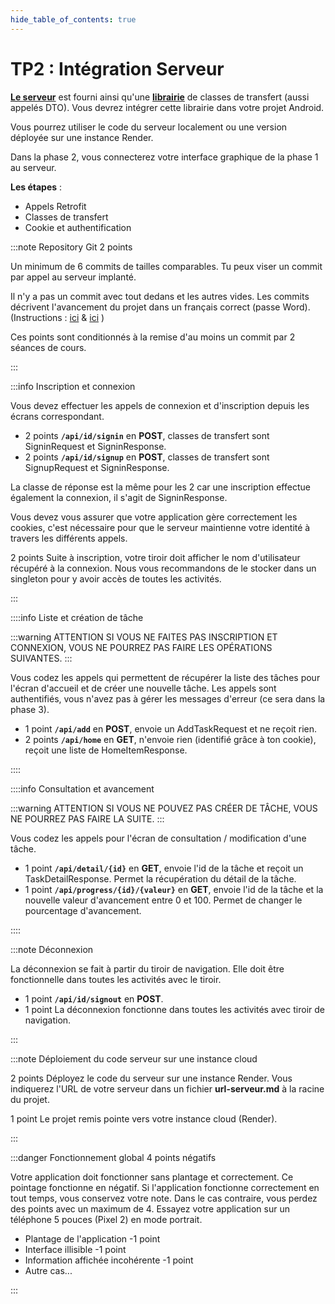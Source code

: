 ```yaml
---
hide_table_of_contents: true
---
```


# TP2 : Intégration Serveur

<Row>

<Column>

**[Le serveur](https://github.com/departement-info-cem/KickMyB-Server)** est fourni ainsi qu'une **[librairie](https://github.com/departement-info-cem/KickMyB-Library)** de classes de transfert (aussi appelés DTO). Vous devrez intégrer cette librairie dans votre projet Android.

Vous pourrez utiliser le code du serveur localement ou une version déployée sur une instance Render.

</Column>

<Column>

Dans la phase 2, vous connecterez votre interface graphique de la phase 1 au serveur.

**Les étapes** :

- Appels Retrofit
- Classes de transfert
- Cookie et authentification

</Column>

<Column>

:::note Repository Git &#8203;<Highlight color="tip">2 points</Highlight>

Un minimum de 6 commits de tailles comparables. Tu peux viser un commit par appel au serveur implanté.

Il n'y a pas un commit avec tout dedans et les autres vides. Les commits décrivent l'avancement du projet dans un français correct (passe Word). (Instructions : [ici](https://info.cegepmontpetit.ca/git) & [ici](../cours/git) )

Ces points sont conditionnés à la remise d'au moins un commit par 2 séances de cours.

:::

</Column>

</Row>

<Row>

<Column>

:::info Inscription et connexion

Vous devez effectuer les appels de connexion et d'inscription depuis les écrans correspondant.

- &#8203;<Highlight color="tip">2 points</Highlight> **`/api/id/signin`** en **POST**, classes de transfert sont SigninRequest et SigninResponse.
- &#8203;<Highlight color="tip">2 points</Highlight> **`/api/id/signup`** en **POST**, classes de transfert sont SignupRequest et SigninResponse.

La classe de réponse est la même pour les 2 car une inscription effectue également la connexion, il s'agit de SigninResponse.

Vous devez vous assurer que votre application gère correctement les cookies, c'est nécessaire pour que le serveur maintienne votre identité à travers les différents appels.

&#8203;<Highlight color="tip">2 points</Highlight> Suite à inscription, votre tiroir doit afficher le nom d'utilisateur récupéré à la connexion. Nous vous recommandons de le stocker dans un singleton pour y avoir accès de toutes les activités.

:::

</Column>

<Column>

::::info Liste et création de tâche

:::warning ATTENTION
SI VOUS NE FAITES PAS INSCRIPTION ET CONNEXION, VOUS NE POURREZ PAS FAIRE LES OPÉRATIONS SUIVANTES.
:::

Vous codez les appels qui permettent de récupérer la liste des tâches pour l'écran d'accueil et de créer une nouvelle tâche. Les appels sont authentifiés, vous n'avez pas à gérer les messages d'erreur (ce sera dans la phase 3).

- &#8203;<Highlight color="tip">1 point</Highlight> **`/api/add`** en **POST**, envoie un AddTaskRequest et ne reçoit rien.
- &#8203;<Highlight color="tip">2 points</Highlight> **`/api/home`** en **GET**, n'envoie rien (identifié grâce à ton cookie), reçoit une liste de HomeItemResponse.

::::

</Column>

<Column>

::::info Consultation et avancement

:::warning ATTENTION
SI VOUS NE POUVEZ PAS CRÉER DE TÂCHE, VOUS NE POURREZ PAS FAIRE LA SUITE.
:::

Vous codez les appels pour l'écran de consultation / modification d'une tâche.

- &#8203;<Highlight color="tip">1 point</Highlight> **`/api/detail/{id}`** en **GET**, envoie l'id de la tâche et reçoit un TaskDetailResponse. Permet la récupération du détail de la tâche.
- &#8203;<Highlight color="tip">1 point</Highlight> **`/api/progress/{id}/{valeur}`** en **GET**, envoie l'id de la tâche et la nouvelle valeur d'avancement entre 0 et 100. Permet de changer le pourcentage d'avancement.

::::

</Column>

</Row>

<Row>

<Column>

:::note Déconnexion

La déconnexion se fait à partir du tiroir de navigation. Elle doit être fonctionnelle dans toutes les activités avec le tiroir.

- &#8203;<Highlight color="tip">1 point</Highlight> **`/api/id/signout`** en **POST**.
- &#8203;<Highlight color="tip">1 point</Highlight> La déconnexion fonctionne dans toutes les activités avec tiroir de navigation.

:::

</Column>

<Column>

:::note Déploiement du code serveur sur une instance cloud

<Highlight color="tip">2 points</Highlight> Déployez le code du serveur sur une instance Render.
Vous indiquerez l'URL de votre serveur dans un fichier **url-serveur.md** à la racine du projet.

<Highlight color="tip">1 point</Highlight> Le projet remis pointe vers votre instance cloud (Render).

:::

</Column>


</Row>

:::danger Fonctionnement global &#8203;<Highlight color="danger">4 points négatifs</Highlight>

Votre application doit fonctionner sans plantage et correctement. Ce pointage fonctionne en négatif. Si l'application fonctionne correctement en tout temps, vous conservez votre note. Dans le cas contraire, vous perdez des points avec un maximum de 4. Essayez votre application sur un téléphone 5 pouces (Pixel 2) en mode portrait.

- Plantage de l'application <Highlight color="danger">-1 point</Highlight>
- Interface illisible <Highlight color="danger">-1 point</Highlight>
- Information affichée incohérente <Highlight color="danger">-1 point</Highlight>
- Autre cas...

:::
